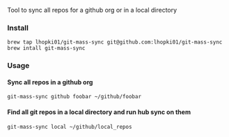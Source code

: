 Tool to sync all repos for a github org or in a local directory

### Install
```
brew tap lhopki01/git-mass-sync git@github.com:lhopki01/git-mass-sync
brew intall git-mass-sync
```

### Usage

#### Sync all repos in a github org

`git-mass-sync github foobar ~/github/foobar`

#### Find all git repos in a local directory and run hub sync on them

`git-mass-sync local ~/github/local_repos`
